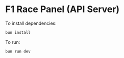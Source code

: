 # F1 Race Panel (API Server)

To install dependencies:

```bash
bun install
```

To run:

```bash
bun run dev
```
